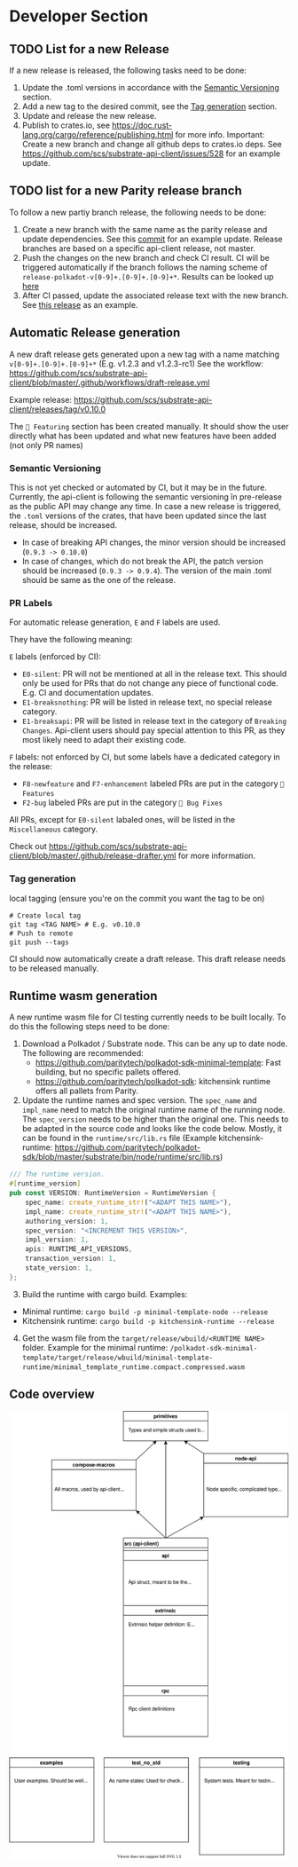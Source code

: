# Developer Section

## TODO List for a new Release
If a new release is released, the following tasks need to be done:
1. Update the .toml versions in accordance with the [Semantic Versioning](#semantic-versioning) section.
2. Add a new tag to the desired commit, see the [Tag generation](#tag-generation) section.
3. Update and release the new release.
4. Publish to crates.io, see https://doc.rust-lang.org/cargo/reference/publishing.html for more info. Important: Create a new branch and change all github deps to crates.io deps. See https://github.com/scs/substrate-api-client/issues/528 for an example update.

## TODO list for a new Parity release branch
To follow a new partiy branch release, the following needs to be done:
1. Create a new branch with the same name as the parity release and update dependencies. See this [commit](https://github.com/scs/substrate-api-client/commit/a50833a922ff98ae59e2fc587e0ab5466b3acab2) for an example update. Release branches are based on a specific api-client release, not master.
2. Push the changes on the new branch and check CI result. CI will be triggered automatically if the branch follows the naming scheme of `release-polkadot-v[0-9]+.[0-9]+.[0-9]+*`. Results can be looked up [here](https://github.com/scs/substrate-api-client/actions)
3. After CI passed, update the associated release text with the new branch. See [this release](https://github.com/scs/substrate-api-client/releases/tag/v0.16.0) as an example.


## Automatic Release generation

A new draft release gets generated upon a new tag with a name matching `v[0-9]+.[0-9]+.[0-9]+*` (E.g. v1.2.3 and v1.2.3-rc1)
See the workflow: https://github.com/scs/substrate-api-client/blob/master/.github/workflows/draft-release.yml

Example release: https://github.com/scs/substrate-api-client/releases/tag/v0.10.0

The `🎉 Featuring` section has been created manually. It should show the user directly what has been updated and what new features have been added (not only PR names)

### Semantic Versioning
This is not yet checked or automated by CI, but it may be in the future. Currently, the api-client is following the semantic versioning în pre-release as the public API may change any time.
In case a new release is triggered, the `.toml` versions of the crates, that have been updated since the last release, should be increased.
- In case of breaking API changes, the minor version should be increased (`0.9.3 -> 0.10.0`)
- In case of changes, which do not break the API, the patch version should be increased (`0.9.3 -> 0.9.4`).
The version of the main .toml should be same as the one of the release.

### PR Labels
For automatic release generation, `E` and `F` labels are used.

They have the following meaning:

`E` labels (enforced by CI):
- `E0-silent`: PR will not be mentioned at all in the release text. This should only be used for PRs that do not change any piece of functional code. E.g. CI and documentation updates.
- `E1-breaksnothing`: PR will be listed in release text, no special release category.
- `E1-breaksapi`: PR will be listed in release text in the category of `Breaking Changes`. Api-client users should pay special attention to this PR, as they most likely need to adapt their existing code.

`F` labels: not enforced by CI, but some labels have a dedicated category in the release:
- `F8-newfeature` and `F7-enhancement` labeled PRs are put in the category `🌈 Features`
- `F2-bug` labeled PRs are put in the category `🐛 Bug Fixes`

All PRs, except for `E0-silent` labaled ones, will be listed in the `Miscellaneous` category.

Check out https://github.com/scs/substrate-api-client/blob/master/.github/release-drafter.yml for more information.


### Tag generation
local tagging (ensure you're on the commit you want the tag to be on)
```
# Create local tag
git tag <TAG NAME> # E.g. v0.10.0
# Push to remote
git push --tags
```
CI should now automatically create a draft release. This draft release needs to be released manually.

## Runtime wasm generation
A new runtime wasm file for CI testing currently needs to be built locally. To do this the following steps need to be done:
1. Download a Polkadot / Substrate node. This can be any up to date node. The following are recommended:
     - https://github.com/paritytech/polkadot-sdk-minimal-template: Fast building, but no specific pallets offered.
     - https://github.com/paritytech/polkadot-sdk: kitchensink runtime offers all pallets from Parity.
2. Update the runtime names and spec version. The `spec_name` and `impl_name` need to match the original runtime name of the running node. The `spec_version` needs to be higher than the original one.
This needs to be adapted in the source code and looks like the code below. Mostly, it can be found in the `runtime/src/lib.rs` file (Example kitchensink-runtime: https://github.com/paritytech/polkadot-sdk/blob/master/substrate/bin/node/runtime/src/lib.rs)
```rust
/// The runtime version.
#[runtime_version]
pub const VERSION: RuntimeVersion = RuntimeVersion {
	spec_name: create_runtime_str!("<ADAPT THIS NAME>"),
	impl_name: create_runtime_str!("<ADAPT THIS NAME>"),
	authoring_version: 1,
	spec_version: "<INCREMENT THIS VERSION>",
	impl_version: 1,
	apis: RUNTIME_API_VERSIONS,
	transaction_version: 1,
	state_version: 1,
};
```

3. Build the runtime with cargo build. Examples:
- Minimal runtime: `cargo build -p minimal-template-node --release`
- Kitchensink runtime: `cargo build -p kitchensink-runtime --release`

4. Get the wasm file from the `target/release/wbuild/<RUNTIME NAME>` folder. Example for the minimal runtime: `/polkadot-sdk-minimal-template/target/release/wbuild/minimal-template-runtime/minimal_template_runtime.compact.compressed.wasm`


## Code overview
<p align="center">
<img src=./overview_code_structure.svg width = 700>
</p>
